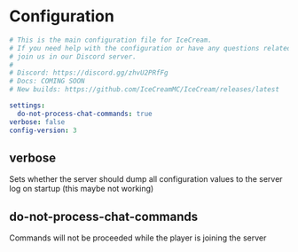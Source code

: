# Configuration

```yaml
# This is the main configuration file for IceCream.
# If you need help with the configuration or have any questions related to IceCream,
# join us in our Discord server.
#
# Discord: https://discord.gg/zhvU2PRfFg 
# Docs: COMING SOON 
# New builds: https://github.com/IceCreamMC/IceCream/releases/latest

settings:
  do-not-process-chat-commands: true
verbose: false
config-version: 3
```

## verbose

Sets whether the server should dump all configuration values to the server log on startup (this maybe not working)



## do-not-process-chat-commands

Commands will not be proceeded while the player is joining the server

